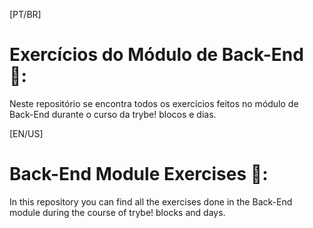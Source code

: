 [PT/BR]
# Exercícios do Módulo de Back-End 🚀️:
Neste repositório se encontra todos os exercícios feitos no módulo de Back-End durante o curso da trybe! blocos e dias.


[EN/US]
# Back-End Module Exercises 🚀️:
In this repository you can find all the exercises done in the Back-End module during the course of trybe! blocks and days.
